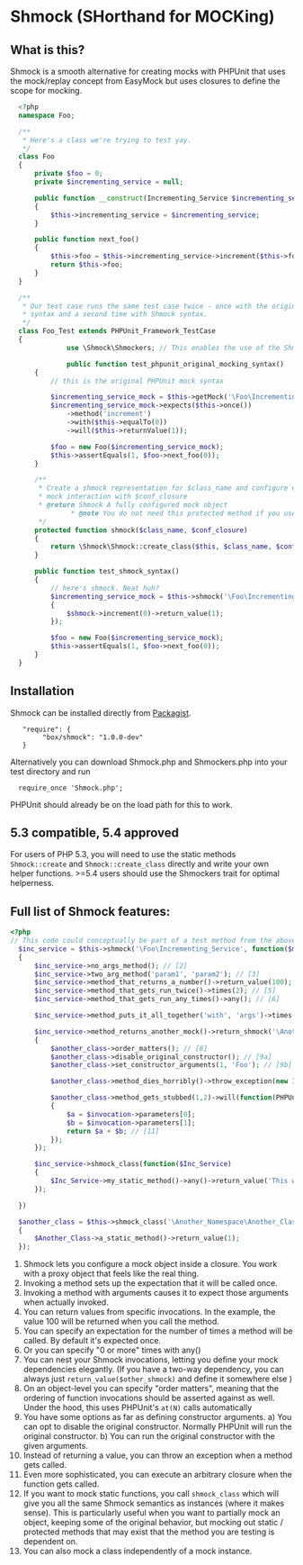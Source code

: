 # Shmock (SHorthand for MOCKing)

## What is this?

Shmock is a smooth alternative for creating mocks with PHPUnit that uses the mock/replay concept from EasyMock but uses closures to define the scope for mocking.

  ```php
	<?php
	namespace Foo;

	/**
	 * Here's a class we're trying to test yay.
	 */
	class Foo
	{
		private $foo = 0;
		private $incrementing_service = null;

		public function __construct(Incrementing_Service $incrementing_service)
		{
			$this->incrementing_service = $incrementing_service;
		}

		public function next_foo()
		{
			$this->foo = $this->incrementing_service->increment($this->foo);
			return $this->foo;
		}
	}

	/**
	 * Our test case runs the same test case twice - once with the original PHPUnit mocking
	 * syntax and a second time with Shmock syntax.
	 */
	class Foo_Test extends PHPUnit_Framework_TestCase
	{
                use \Shmock\Shmockers; // This enables the use of the Shmock helper methods (replicated below)

                public function test_phpunit_original_mocking_syntax()
		{
			// this is the original PHPUnit mock syntax

			$incrementing_service_mock = $this->getMock('\Foo\Incrementing_Service', array('increment'));
			$incrementing_service_mock->expects($this->once())
				->method('increment')
				->with($this->equalTo(0))
				->will($this->returnValue(1));

			$foo = new Foo($incrementing_service_mock);
			$this->assertEquals(1, $foo->next_foo(0));
		}

		/**
		 * Create a shmock representation for $class_name and configure expected
		 * mock interaction with $conf_closure
		 * @return Shmock A fully configured mock object
                 * @note You do not need this protected method if you use the Shmockers trait, shown above
		 */
		protected function shmock($class_name, $conf_closure)
		{
			return \Shmock\Shmock::create_class($this, $class_name, $conf_closure);
		}

		public function test_shmock_syntax()
		{
			// here's shmock. Neat huh?
			$incrementing_service_mock = $this->shmock('\Foo\Incrementing_Service', function($shmock)
			{
				$shmock->increment(0)->return_value(1);
			});

			$foo = new Foo($incrementing_service_mock);
			$this->assertEquals(1, $foo->next_foo(0));
		}
	}
  ```
## Installation

Shmock can be installed directly from [Packagist](https://packagist.org/packages/box/shmock).

```
   "require": {
        "box/shmock": "1.0.0-dev"
   }
```
Alternatively you can download Shmock.php and Shmockers.php into your test directory and run

```
  require_once 'Shmock.php';
```
PHPUnit should already be on the load path for this to work.

## 5.3 compatible, 5.4 approved

For users of PHP 5.3, you will need to use the static methods `Shmock::create` and `Shmock::create_class` directly and write your own helper functions. >=5.4 users should use the Shmockers trait for optimal helperness. 

## Full list of Shmock features:
  ```php
  <?php
  // This code could conceptually be part of a test method from the above Foo_Test class
	$inc_service = $this->shmock('\Foo\Incrementing_Service', function($my_class_shmock) // [1]
	{
		$inc_service->no_args_method(); // [2]
		$inc_service->two_arg_method('param1', 'param2'); // [3]
		$inc_service->method_that_returns_a_number()->return_value(100); // [4]
		$inc_service->method_that_gets_run_twice()->times(2); // [5]
		$inc_service->method_that_gets_run_any_times()->any(); // [6]

		$inc_service->method_puts_it_all_together('with', 'args')->times(2)->return_value(false);

		$inc_service->method_returns_another_mock()->return_shmock('\Another_Namespace\Another_Class', function($another_class) // [7]
		{
			$another_class->order_matters(); // [8]
			$another_class->disable_original_constructor(); // [9a]
			$another_class->set_constructor_arguments(1, 'Foo'); // [9b]

			$another_class->method_dies_horribly()->throw_exception(new InvalidArgumentException()); // [10]

			$another_class->method_gets_stubbed(1,2)->will(function(PHPUnit_Framework_MockObject_Invocation $invocation)
			{
				$a = $invocation->parameters[0];
				$b = $invocation->parameters[1];
				return $a + $b; // [11]
			});
		});

		$inc_service->shmock_class(function($Inc_Service)
		{
			$Inc_Service->my_static_method()->any()->return_value('This was returned inside the mock instance using the static:: prefix'); // [12]
		});

	})

	$another_class = $this->shmock_class('\Another_Namespace\Another_Class', function($Another_Class) // [13]
	{
		$Another_Class->a_static_method()->return_value(1);
	});
  ```

1. Shmock lets you configure a mock object inside a closure. You work with a proxy object that feels like the real thing.
2. Invoking a method sets up the expectation that it will be called once.
3. Invoking a method with arguments causes it to expect those arguments when actually invoked.
4. You can return values from specific invocations. In the example, the value 100 will be returned when you call the method.
5. You can specify an expectation for the number of times a method will be called. By default it's expected once.
6. Or you can specify "0 or more" times with any()
7. You can nest your Shmock invocations, letting you define your mock dependencies elegantly. (If you have a two-way dependency, you can always just `return_value($other_shmock)` and define it somewhere else )
8. On an object-level you can specify "order matters", meaning that the ordering of function invocations should be asserted against as well. Under the hood, this uses PHPUnit's `at(N)` calls automatically
9. You have some options as far as defining constructor arguments. a) You can opt to disable the original constructor. Normally PHPUnit will run the original constructor. b) You can run the original constructor with the given arguments.
10. Instead of returning a value, you can throw an exception when a method gets called.
11. Even more sophisticated, you can execute an arbitrary closure when the function gets called.
12. If you want to mock static functions, you call `shmock_class` which will give you all the same Shmock semantics as instances (where it makes sense). This is particularly useful when you want to partially mock an object, keeping some of the original behavior, but mocking out static / protected methods that may exist that the method you are testing is dependent on.
13. You can also mock a class independently of a mock instance.



